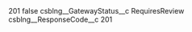 <?xml version="1.0" encoding="UTF-8"?>
<CustomMetadata xmlns="http://soap.sforce.com/2006/04/metadata" xmlns:xsi="http://www.w3.org/2001/XMLSchema-instance" xmlns:xsd="http://www.w3.org/2001/XMLSchema">
    <label>201</label>
    <protected>false</protected>
    <values>
        <field>csblng__GatewayStatus__c</field>
        <value xsi:type="xsd:string">RequiresReview</value>
    </values>
    <values>
        <field>csblng__ResponseCode__c</field>
        <value xsi:type="xsd:string">201</value>
    </values>
</CustomMetadata>
